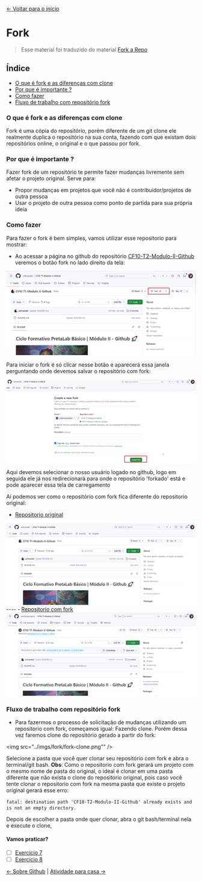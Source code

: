 [<- Voltar para o início](../README.md)

# Fork 

> Esse material foi traduzido do material <a href="https://help.github.com/en/enterprise/2.13/user/articles/fork-a-repo" target="_blank">Fork a Repo</a>

## Índice
- [O que é fork e as diferenças com clone](#o-que-é-fork-e-as-diferenças-com-clone)
- [Por que é importante ?](#por-que-é-importante-)
- [Como fazer](#como-fazer)
- [Fluxo de trabalho com repositório fork](#fluxo-de-trabalho-com-repositório-fork)

### O que é fork e as diferenças com clone

Fork é uma cópia do repositório, porém diferente de um git clone ele realmente duplica o repositório na sua conta, fazendo com que existam dois repositórios online, o original e o que passou por fork.

### Por que é importante ?

Fazer fork de um repositório te permite fazer mudanças livremente sem afetar o projeto original.
Serve para:
- Propor mudanças em projetos que você não é contribuidor/projetos de outra pessoa
- Usar o projeto de outra pessoa como ponto de partida para sua própria ideia

### Como fazer

Para fazer o fork é bem simples, vamos utilizar esse repositorio para mostrar:

- Ao acessar a página no github do repositório <a href="https://github.com/analuizasampaio/CF10-T2-Modulo-II-Github" target="_blank">CF10-T2-Modulo-II-Github</a> veremos o botão fork no lado direito da tela:

<img src="../imgs/fork/fork-github.png"  />

Para iniciar o fork é só clicar nesse botão e aparecerá essa janela perguntando onde devemos salvar o repositório com fork:

<img src="../imgs/fork/fork-onde.png"/>

Aqui devemos selecionar o nosso usuário logado no github, logo em seguida ele já nos redirecionará para onde o repositório 'forkado' está e pode aparecer essa tela de carregamento

Aí podemos ver como o repositório com fork fica diferente do repositorio original:
- <a href="https://github.com/analuizasampaio/CF10-T2-Modulo-II-Github" target="_blank">Repositorio original</a>
<img src="../imgs/fork/fork-repositorio.png" />
----
- <a href="https://github.com/analuizasampaio/CF10-T1-Modulo-II-Github" target="_blank">Repositorio com fork</a>
<img src="../imgs/fork/fork-analu.png"  />

### Fluxo de trabalho com repositório fork

- Para fazermos o processo de solicitação de mudanças utilizando um repositorio com fork, começamos igual: Fazendo clone. Porém dessa vez faremos clone do repositório gerado a partir do fork:

<img src="../imgs/fork/fork-clone.png"" />

Selecione a pasta que você quer clonar seu repositório com fork e abra o terminal/git bash.
**Obs**: Como o repositorio com fork gerará um projeto com o mesmo nome de pasta do original, o ideal é clonar em uma pasta diferente que não exista o clone do repositorio original, pois caso você tente clonar o repositorio com fork na mesma pasta que existe o projeto original gerará esse erro:
```
fatal: destination path 'CF10-T2-Modulo-II-Github' already exists and is not an empty directory.
```

Depois de escolher a pasta onde quer clonar, abra o git bash/terminal nela e execute o clone,

#### Vamos praticar?
- [ ] [Exercicio 7](/exercicios/07-exercicio-fork/exercicio7.md)
- [ ] [Exercicio 8](/exercicios/08-exercicio-pull-upstream/exercicio8.md)

[<- Sobre Github](sobre-linha-de-comando.md) | [Atividade para casa ->](../exercicios/09-exercicio-da-semana/exercicio-da-semana.md)